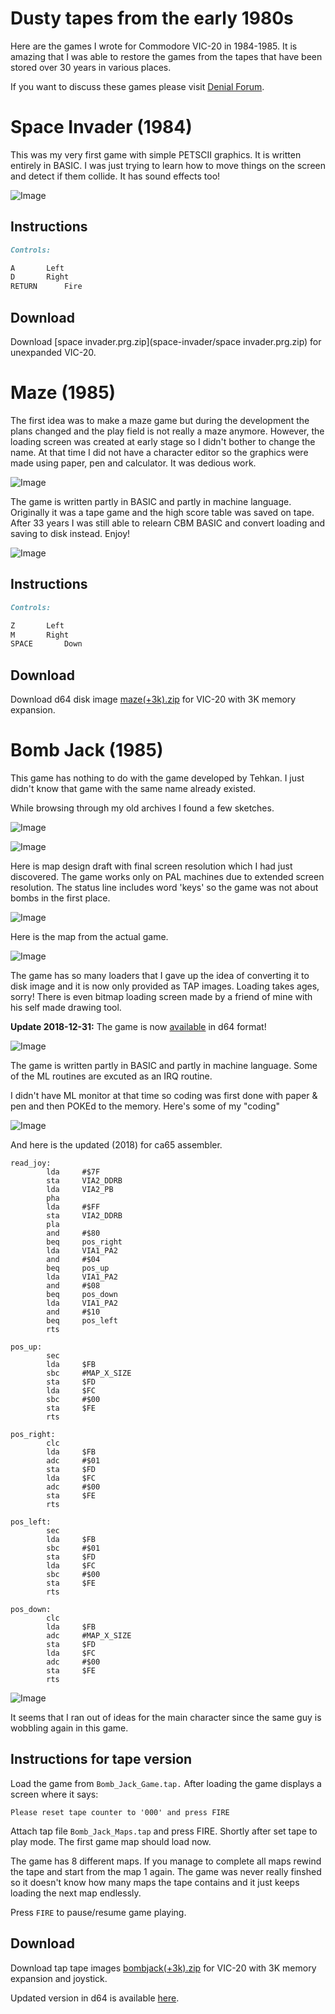 # Dusty tapes from the early 1980s

Here are the games I wrote for Commodore VIC-20 in 1984-1985. It is
amazing that I was able to restore the games from the tapes that have
been stored over 30 years in various places.

If you want to discuss these games please visit
[Denial Forum](http://sleepingelephant.com/ipw-web/bulletin/bb/viewtopic.php?t=9084).

# Space Invader (1984)

This was my very first game with simple PETSCII graphics. It is written
entirely in BASIC. I was just trying to learn how to move things on the
screen and detect if them collide. It has sound effects too!

![Image](space-invader/screenshot1.png)

## Instructions

```markdown
Controls:

A		Left
D		Right
RETURN		Fire
```

## Download

Download [space invader.prg.zip](space-invader/space invader.prg.zip) for
unexpanded VIC-20.

# Maze (1985)

The first idea was to make a maze game but during the development
the plans changed and the play field is not really a maze anymore.
However, the loading screen was created at early stage so I didn't
bother to change the name. At that time I did not have a character editor
so the graphics were made using paper, pen and calculator.
It was dedious work.

![Image](maze/screenshot0.png)

The game is written partly in BASIC and partly in machine language.
Originally it was a tape game and the high score table was saved on tape.
After 33 years I was still able to relearn CBM BASIC and convert
loading and saving to disk instead. Enjoy!

![Image](maze/screenshot1.png)

## Instructions

```markdown
Controls:

Z		Left
M		Right
SPACE		Down
```

## Download

Download d64 disk image [maze(+3k).zip](maze/maze(+3k).zip) for
VIC-20 with 3K memory expansion.

# Bomb Jack (1985)

This game has nothing to do with the game developed by Tehkan.
I just didn't know that game with the same name already existed.

While browsing through my old archives I found a few sketches.

![Image](images/map_draft1.png)

![Image](images/map_draft2.png)

Here is map design draft with final screen resolution which
I had just discovered. The game works only on PAL machines
due to extended screen resolution. The status line includes
word 'keys' so the game was not about bombs in the
first place.

![Image](images/map_draft3.png)

Here is the map from the actual game.

![Image](bombjack/screenshot3.png)

The game has so many loaders that I gave up the idea of converting it to disk
image and it is now only provided as TAP images. Loading takes ages, sorry!
There is even bitmap loading screen made by a friend of mine with
his self made drawing tool.

**Update 2018-12-31:** The game is now
[available](https://ops.github.io/BJR/) in d64 format!

![Image](bombjack/screenshot1.png)

The game is written partly in BASIC and partly in machine language. Some of
the ML routines are excuted as an IRQ routine.

I didn't have ML monitor at that time so coding was first done with
paper & pen and then POKEd to the memory. Here's some of my "coding"

![Image](images/joystick.png)

And here is the updated (2018) for ca65 assembler.

```
read_joy:
        lda     #$7F
        sta     VIA2_DDRB
        lda     VIA2_PB
        pha
        lda     #$FF
        sta     VIA2_DDRB
        pla
        and     #$80
        beq     pos_right
        lda     VIA1_PA2
        and     #$04
        beq     pos_up
        lda     VIA1_PA2
        and     #$08
        beq     pos_down
        lda     VIA1_PA2
        and     #$10
        beq     pos_left
        rts

pos_up:
        sec
        lda     $FB
        sbc     #MAP_X_SIZE
        sta     $FD
        lda     $FC
        sbc     #$00
        sta     $FE
        rts

pos_right:
        clc
        lda     $FB
        adc     #$01
        sta     $FD
        lda     $FC
        adc     #$00
        sta     $FE
        rts

pos_left:
        sec
        lda     $FB
        sbc     #$01
        sta     $FD
        lda     $FC
        sbc     #$00
        sta     $FE
        rts

pos_down:
        clc
        lda     $FB
        adc     #MAP_X_SIZE
        sta     $FD
        lda     $FC
        adc     #$00
        sta     $FE
        rts
```

![Image](bombjack/screenshot2.png)

It seems that I ran out of ideas for the main character since the same
guy is wobbling again in this game.

## Instructions for tape version

Load the game from `Bomb_Jack_Game.tap.` After loading the game displays
a screen where it says:

`Please reset tape counter to '000' and press FIRE`

Attach tap file `Bomb_Jack_Maps.tap` and press FIRE. Shortly after set tape
to play mode. The first game map should load now.

The game has 8 different maps. If you manage to complete all maps rewind
the tape and start from the map 1 again. The game was never really finshed so
it doesn't know how many maps the tape contains and it just keeps loading
the next map endlessly.

Press `FIRE` to pause/resume game playing.

## Download

Download tap tape images [bombjack(+3k).zip](bombjack/bombjack(+3k).zip) for
VIC-20 with 3K memory expansion and joystick.

Updated version in d64 is available [here](https://ops.github.io/BJR/).
